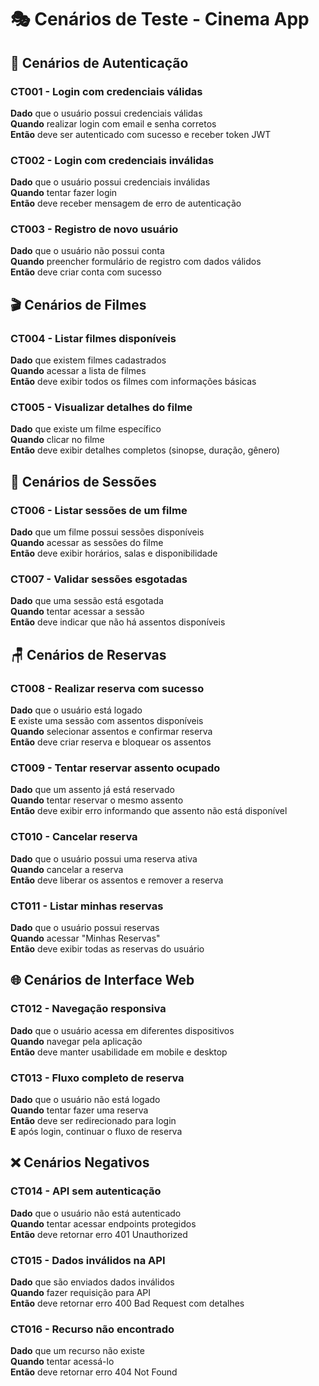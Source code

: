 # 🎭 Cenários de Teste - Cinema App

## 🔐 Cenários de Autenticação

### CT001 - Login com credenciais válidas
**Dado** que o usuário possui credenciais válidas  
**Quando** realizar login com email e senha corretos  
**Então** deve ser autenticado com sucesso e receber token JWT  

### CT002 - Login com credenciais inválidas
**Dado** que o usuário possui credenciais inválidas  
**Quando** tentar fazer login  
**Então** deve receber mensagem de erro de autenticação  

### CT003 - Registro de novo usuário
**Dado** que o usuário não possui conta  
**Quando** preencher formulário de registro com dados válidos  
**Então** deve criar conta com sucesso  

## 🎬 Cenários de Filmes

### CT004 - Listar filmes disponíveis
**Dado** que existem filmes cadastrados  
**Quando** acessar a lista de filmes  
**Então** deve exibir todos os filmes com informações básicas  

### CT005 - Visualizar detalhes do filme
**Dado** que existe um filme específico  
**Quando** clicar no filme  
**Então** deve exibir detalhes completos (sinopse, duração, gênero)  

## 🎫 Cenários de Sessões

### CT006 - Listar sessões de um filme
**Dado** que um filme possui sessões disponíveis  
**Quando** acessar as sessões do filme  
**Então** deve exibir horários, salas e disponibilidade  

### CT007 - Validar sessões esgotadas
**Dado** que uma sessão está esgotada  
**Quando** tentar acessar a sessão  
**Então** deve indicar que não há assentos disponíveis  

## 🪑 Cenários de Reservas

### CT008 - Realizar reserva com sucesso
**Dado** que o usuário está logado  
**E** existe uma sessão com assentos disponíveis  
**Quando** selecionar assentos e confirmar reserva  
**Então** deve criar reserva e bloquear os assentos  

### CT009 - Tentar reservar assento ocupado
**Dado** que um assento já está reservado  
**Quando** tentar reservar o mesmo assento  
**Então** deve exibir erro informando que assento não está disponível  

### CT010 - Cancelar reserva
**Dado** que o usuário possui uma reserva ativa  
**Quando** cancelar a reserva  
**Então** deve liberar os assentos e remover a reserva  

### CT011 - Listar minhas reservas
**Dado** que o usuário possui reservas  
**Quando** acessar "Minhas Reservas"  
**Então** deve exibir todas as reservas do usuário  

## 🌐 Cenários de Interface Web

### CT012 - Navegação responsiva
**Dado** que o usuário acessa em diferentes dispositivos  
**Quando** navegar pela aplicação  
**Então** deve manter usabilidade em mobile e desktop  

### CT013 - Fluxo completo de reserva
**Dado** que o usuário não está logado  
**Quando** tentar fazer uma reserva  
**Então** deve ser redirecionado para login  
**E** após login, continuar o fluxo de reserva  

## ❌ Cenários Negativos

### CT014 - API sem autenticação
**Dado** que o usuário não está autenticado  
**Quando** tentar acessar endpoints protegidos  
**Então** deve retornar erro 401 Unauthorized  

### CT015 - Dados inválidos na API
**Dado** que são enviados dados inválidos  
**Quando** fazer requisição para API  
**Então** deve retornar erro 400 Bad Request com detalhes  

### CT016 - Recurso não encontrado
**Dado** que um recurso não existe  
**Quando** tentar acessá-lo  
**Então** deve retornar erro 404 Not Found